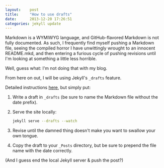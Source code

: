 ```yaml
---
layout:    post
title:     "How to use drafts"
date:      2013-12-20 17:26:51
categories: jekyll update
---
```


Markdown is a WYMIWYG language, and GitHub-flavored Markdown is not fully documented. As such, I frequently find myself pushing a Markdown file, seeing the compiled horror I have unwittingly wrought to an innocent README.mkd, and then entering a furious cycle of pushing revisions until I'm looking at something a little less horrible.

Well, guess what: I'm not doing that with my blog.

From here on out, I will be using Jekyll's `_drafts` feature.

Detailed instructions [here](http://jekyllrb.com/docs/drafts/), but simply put:

1.	Write a draft in `_drafts` (be sure to name the Markdown file without the date prefix).
2.	Serve the site locally:

	```bash
	jekyll serve --drafts --watch
	```
3.	Revise until the damned thing doesn't make you want to swallow your own tongue.
4.	Copy the draft to your `_Posts` directory, but be sure to prepend the file name with the date correctly.

(And I guess end the local Jekyll server & push the post?)
